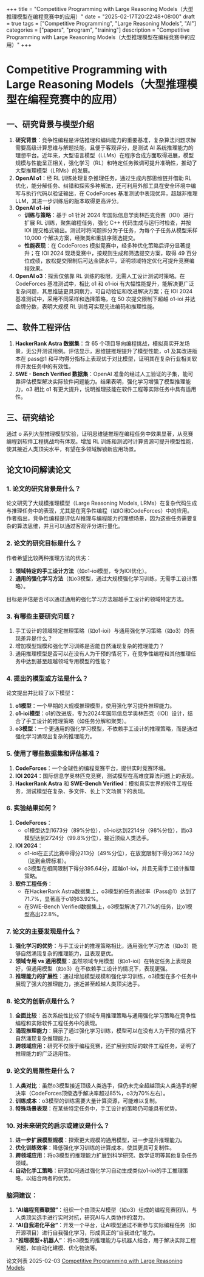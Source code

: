 
+++
title = "Competitive Programming with Large Reasoning Models（大型推理模型在编程竞赛中的应用）"
date = "2025-02-17T20:22:48+08:00"
draft = true
tags = ["Competitive Programming", "Large Reasoning Models", "AI"]
categories = ["papers", "program", "training"]
description = "Competitive Programming with Large Reasoning Models（大型推理模型在编程竞赛中的应用）"
+++

# Competitive Programming with Large Reasoning Models（大型推理模型在编程竞赛中的应用）

## 一、研究背景与模型介绍

1. **研究背景**：竞争性编程是评估推理和编码能力的重要基准，复杂算法问题求解需要高级计算思维与解题技能，且便于客观评分，是测试 AI 系统推理能力的理想平台。近年来，大型语言模型（LLMs）在程序合成方面取得进展，模型规模与性能呈正相关，强化学习（RL）和特定任务微调可提升准确性，推动了大型推理模型（LRMs）的发展。
2. **OpenAI o1**：经 RL 训练处理复杂推理任务，通过生成内部思维链并借助 RL 优化，能分解任务、纠错和探索多种解法，还可利用外部工具在安全环境中编写与执行代码以验证输出，在 CodeForces 基准测试中表现优异，超越非推理 LLM，其进一步训练后的版本取得更高评分。
3. **OpenAI o1-ioi**
    - **训练与策略**：基于 o1 针对 2024 年国际信息学奥林匹克竞赛（IOI）进行扩展 RL 训练，聚焦编程任务，强化 C++ 代码生成与运行时检查，并按 IOI 提交格式输出。测试时将问题拆分为子任务，为每个子任务从模型采样 10,000 个解决方案，经聚类和重排序筛选提交。
    - **性能表现**：在 CodeForces 模拟竞赛中，经多种优化策略后评分显著提升；在 IOI 2024 现场竞赛中，按规则生成和筛选提交方案，取得 49 百分位成绩，放松提交限制后可达金牌水平，证明领域特定优化可提升竞赛编程效果。
4. **OpenAI o3**：探索仅依靠 RL 训练的极限，无需人工设计测试时策略。在 CodeForces 基准测试中，相比 o1 和 o1-ioi 有大幅性能提升，能解决更广泛复杂问题，其思维链更具洞察力，可自动验证和改进解决方案；在 IOI 2024 基准测试中，采用不同采样和选择策略，在 50 次提交限制下超越 o1-ioi 并达金牌分数，表明大规模 RL 训练可实现先进编码和推理性能。

## 二、软件工程评估

1. **HackerRank Astra 数据集**：含 65 个项目导向编程挑战，模拟真实开发场景，无公开测试用例。评估显示，思维链推理提升了模型性能，o1 及其改进版本在 pass@1 和平均得分指标上表现优于对比模型，证明其在复杂行业相关软件开发任务中的有效性。
2. **SWE - Bench Verified 数据集**：OpenAI 准备的经过人工验证的子集，能可靠评估模型解决实际软件问题能力。结果表明，强化学习增强了模型推理能力，o3 相比 o1 有更大提升，说明推理技能在软件工程等实际任务中具有适用性。

## 三、研究结论

通过 o 系列大型推理模型实验，证明思维链推理在编程任务中效果显著，从竞赛编程到软件工程挑战均有体现。增加 RL 训练和测试时计算资源可提升模型性能，使其接近人类顶尖水平，有望在多领域解锁新应用场景。

## 论文10问解读论文

### **1. 论文的研究背景是什么？**

论文研究了大规模推理模型（Large Reasoning Models, LRMs）在复杂代码生成与推理任务中的表现，尤其是在竞争性编程（如IOI和CodeForces）中的应用。作者指出，竞争性编程是评估AI推理与编程能力的理想场景，因为这些任务需要复杂的算法思维，并且可以通过客观评分进行量化。

### **2. 论文的研究目标是什么？**

作者希望比较两种推理方法的优劣：

1. **领域特定的手工设计方法**（如o1-ioi模型，专为IOI优化）。
2. **通用的强化学习方法**（如o3模型，通过大规模强化学习训练，无需手工设计策略）。

目标是评估是否可以通过通用的强化学习方法超越手工设计的领域特定方法。

### **3. 有哪些主要研究问题？**

1. 手工设计的领域特定推理策略（如o1-ioi）与通用强化学习策略（如o3）的表现差异是什么？
2. 增加模型规模和强化学习训练是否能自然涌现复杂的推理能力？
3. 通用推理模型是否可以在没有人为干预的情况下，在竞争性编程和其他推理任务中达到甚至超越领域专用模型的性能？

### **4. 提出的模型或方法是什么？**

论文提出并比较了以下模型：

1. **o1模型**：一个早期的大规模推理模型，使用强化学习提升推理能力。
2. **o1-ioi模型**：o1的改进版，专为2024年国际信息学奥林匹克（IOI）设计，结合了手工设计的推理策略（如任务分解和聚类）。
3. **o3模型**：一个更通用的强化学习模型，不依赖手工设计的推理策略，而是通过强化学习涌现出复杂的推理能力。

### **5. 使用了哪些数据集和评估基准？**

1. **CodeForces**：一个全球性的编程竞赛平台，提供实时竞赛环境。
2. **IOI 2024**：国际信息学奥林匹克竞赛，测试模型在高难度算法问题上的表现。
3. **HackerRank Astra** 和 **SWE-Bench Verified**：模拟真实世界的软件工程任务，测试模型在复杂、多文件、长上下文场景下的表现。

### **6. 实验结果如何？**

1. **CodeForces**：
   - o1模型达到1673分（89%分位），o1-ioi达到2214分（98%分位），而o3模型达到2724分（99.8%分位），接近顶级人类选手。
2. **IOI 2024**：
   - o1-ioi在正式比赛中得分213分（49%分位），在放宽限制下得分362.14分（达到金牌标准）。
   - o3模型在相同限制下得分395.64分，超越o1-ioi，并且无需手工设计推理策略。
3. **软件工程任务**：
   - 在HackerRank Astra数据集上，o3模型的任务通过率（Pass@1）达到了71.7%，显著高于o1的63.92%。
   - 在SWE-Bench Verified数据集上，o3模型解决了71.7%的任务，比o1模型高出22.8%。

### **7. 论文的主要发现是什么？**

1. **强化学习的优势**：与手工设计的推理策略相比，通用强化学习方法（如o3）能够自然涌现复杂的推理能力，且表现更优。
2. **领域专用 vs 通用模型**：虽然领域专用模型（如o1-ioi）在特定任务上表现良好，但通用模型（如o3）在不依赖手工设计的情况下，表现更强。
3. **推理能力的扩展性**：通过增加模型规模和强化学习训练，o3模型在多个任务中展现了强大的推理能力，接近甚至超越人类顶尖选手。

### **8. 论文的创新点是什么？**

1. **全面比较**：首次系统性比较了领域专用推理策略与通用强化学习策略在竞争性编程和实际软件工程任务中的表现。
2. **涌现推理能力**：展示了通过强化学习训练，模型可以在没有人为干预的情况下自然涌现复杂推理能力。
3. **跨领域应用**：研究不仅限于编程竞赛，还扩展到实际的软件工程任务，证明了推理能力的广泛适用性。

### **9. 论文的局限性是什么？**

1. **人类对比**：虽然o3模型接近顶级人类选手，但仍未完全超越顶尖人类选手的解决率（CodeForces顶级选手解决率超过85%，o3为70%左右）。
2. **训练成本**：o3模型的训练需要大量计算资源，可能难以复制。
3. **特殊场景表现**：在某些特定任务中，手工设计的策略仍可能具有优势。

### **10. 对未来研究的启示或建议是什么？**

1. **进一步扩展模型规模**：探索更大规模的通用模型，进一步提升推理能力。
2. **优化训练效率**：降低强化学习训练的计算成本，使其更具可复制性。
3. **跨领域应用**：将o3模型的推理能力扩展到科学研究、数学证明等其他复杂任务领域。
4. **自动化手工策略**：研究如何通过强化学习自动生成类似o1-ioi的手工推理策略，以结合两者的优势。

### **脑洞建议：**

1. **“AI编程竞赛联盟”**：组织一个由顶尖AI模型（如o3）组成的编程竞赛团队，与人类顶尖选手进行实时对抗，研究AI与人类协作的潜力。
2. **“AI自我进化平台”**：开发一个平台，让AI模型通过不断参与实际编程任务（如开源项目）进行自我强化学习，形成真正的“自我进化”能力。
3. **“推理模型+机器人”**：将o3模型的推理能力与机器人结合，用于解决实际工程问题，如自动化建模、优化物流等。

论文列表
2025-02-03
[Competitive Programming with Large Reasoning Models](https://arxiv.org/pdf/2502.06807)
